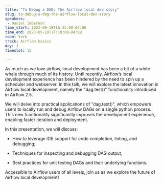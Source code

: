 ```yaml
---
title: "To Debug a DAG: The Airflow local dev story"
slug: to-debug-a-dag-the-airflow-local-dev-story
speakers:
 - Daniel Imberman
time_start: 2023-09-19T16:45:00-04:00
time_end: 2023-09-19T17:10:00-04:00
room: York
track: Airflow basics
day: 1
timeslot: 15

---
```


As much as we love airflow, local development has been a bit of a white whale through much of its history. Until recently, Airflow’s local development experience has been hindered by the need to spin up a scheduler and webserver. In this talk, we will explore the latest innovation in Airflow local development, namely the "dag.test()" functionality introduced in Airflow 2.5.
 
 
 
 We will delve into practical applications of "dag.test()", which empowers users to locally run and debug Airflow DAGs on a single python process. This new functionality significantly improves the development experience, enabling faster iteration and deployment.
 
 
 
 In this presentation, we will discuss:
 
 
 
 * How to leverage IDE support for code completion, linting, and debugging;
 
 * Techniques for inspecting and debugging DAG output,
 
 * Best practices for unit testing DAGs and their underlying functions.
 
 
 
 Accessible to Airflow users of all levels, join us as we explore the future of Airflow local development!